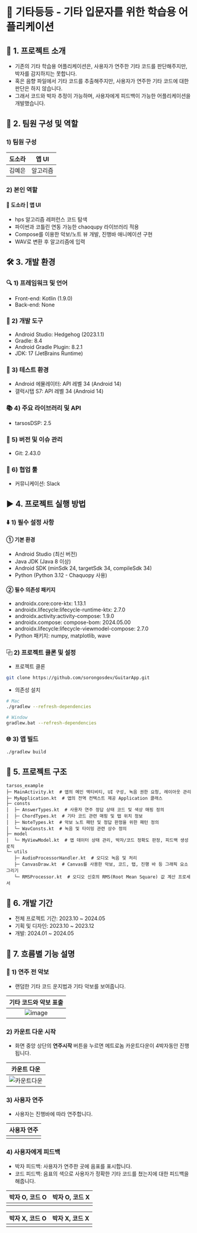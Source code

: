 # 🎸 기타등등 - 기타 입문자를 위한 학습용 어플리케이션

## 📖 1. 프로젝트 소개

- 기존의 기타 학습용 어플리케이션은, 사용자가 연주한 기타 코드를 판단해주지만, 박자를 감지하지는 못합니다.
- 혹은 음향 파일에서 기타 코드를 추출해주지만, 사용자가 연주한 기타 코드에 대한 판단은 하지 않습니다.
- 그래서 코드와 박자 추정이 가능하며, 사용자에게 피드백이 가능한 어플리케이션을 개발했습니다.

## 👤 2. 팀원 구성 및 역할

### 1) 팀원 구성

| 도소라 | 앱 UI |
|---|---|
| 김예은 | 알고리즘 |

### 2) 본인 역할

#### 🐚 도소라 | 앱 UI

- hps 알고리즘 레퍼런스 코드 탐색
- 파이썬과 코틀린 연동 가능한 chaoqupy 라이브러리 적용
- Compose를 이용한 악보/노트 뷰 개발, 진행바 애니메이션 구현
- WAV로 변환 후 알고리즘에 입력

## 🛠️ 3. 개발 환경

### 🔍 1) 프레임워크 및 언어
- Front-end: Kotlin (1.9.0)
- Back-end: None

### 🔧 2) 개발 도구
- Android Studio: Hedgehog (2023.1.1)
- Gradle: 8.4
- Android Gradle Plugin: 8.2.1
- JDK: 17 (JetBrains Runtime)

### 📱 3) 테스트 환경
- Android 에뮬레이터: API 레벨 34 (Android 14)
- 갤럭시탭 S7: API 레벨 34 (Android 14)

### 📚 4) 주요 라이브러리 및 API
- tarsosDSP: 2.5

### 🔖 5) 버전 및 이슈 관리
- Git: 2.43.0

### 👥 6) 협업 툴
- 커뮤니케이션: Slack

## ▶️ 4. 프로젝트 실행 방법

### ⬇️ 1) 필수 설정 사항

#### ① 기본 환경
- Android Studio (최신 버전)
- Java JDK (Java 8 이상)
- Android SDK (minSdk 24, targetSdk 34, compileSdk 34)
- Python (Python 3.12 - Chaquopy 사용)

#### ② 필수 의존성 패키지
- androidx.core:core-ktx: 1.13.1
- androidx.lifecycle:lifecycle-runtime-ktx: 2.7.0
- androidx.activity:activity-compose: 1.9.0
- androidx.compose: compose-bom: 2024.05.00
- androidx.lifecycle:lifecycle-viewmodel-compose: 2.7.0
- Python 패키지: numpy, matplotlib, wave

### ⿻ 2) 프로젝트 클론 및 설정
- 프로젝트 클론
```bash
git clone https://github.com/sorongosdev/GuitarApp.git
```
- 의존성 설치
```bash
# Mac
./gradlew --refresh-dependencies

# Window
gradlew.bat --refresh-dependencies
```

### 🌐 3) 앱 빌드
```bash
./gradlew build
```

## 📁 5. 프로젝트 구조
```
tarsos_example
├─ MainActivity.kt  # 앱의 메인 액티비티, UI 구성, 녹음 권한 요청, 레이아웃 관리
├─ MyApplication.kt  # 앱의 전역 컨텍스트 제공 Application 클래스
├─ consts
│  ├─ AnswerTypes.kt  # 사용자 연주 정답 상태 코드 및 색상 매핑 정의
│  ├─ ChordTypes.kt  # 기타 코드 관련 매핑 및 탭 위치 정보
│  ├─ NoteTypes.kt  # 악보 노트 패턴 및 정답 판정을 위한 패턴 정의
│  └─ WavConsts.kt  # 녹음 및 타이밍 관련 상수 정의
├─ model
│  └─ MyViewModel.kt  # 앱 데이터 상태 관리, 박자/코드 정확도 판정, 피드백 생성 로직
└─ utils
   ├─ AudioProcessorHandler.kt  # 오디오 녹음 및 처리
   ├─ CanvasDraw.kt  # Canvas를 사용한 악보, 코드, 탭, 진행 바 등 그래픽 요소 그리기
   └─ RMSProcessor.kt  # 오디오 신호의 RMS(Root Mean Square) 값 계산 프로세서
```

## 📅 6. 개발 기간
- 전체 프로젝트 기간: 2023.10 ~ 2024.05
- 기획 및 디자인: 2023.10 ~ 2023.12
- 개발: 2024.01 ~ 2024.05

## 📜 7. 흐름별 기능 설명

### 📄 1) 연주 전 악보

- 랜덤한 기타 코드 운지법과 기타 악보를 보여줍니다.

| 기타 코드와 악보 표출 |
| :-----: |
| ![image](https://github.com/user-attachments/assets/155d7c3f-07ae-43f5-85a0-79dc3534f603) |

### 2) 카운트 다운 시작

- 화면 중앙 상단의 **연주시작** 버튼을 누르면 메트로놈 카운트다운이 4박자동안 진행됩니다.

| 카운트 다운 |
| :-----: |
| ![카운트다운](https://github.com/user-attachments/assets/77e2a099-89cd-4c8e-bea0-fe369a083ced) |

### 3) 사용자 연주

- 사용자는 진행바에 따라 연주합니다.

| 사용자 연주 |
| :-----: |
| |

### 4) 사용자에게 피드백

- 박자 피드백: 사용자가 연주한 곳에 음표를 표시합니다.
- 코드 피드백: 음표의 색으로 사용자가 정확한 기타 코드를 쳤는지에 대한 피드백을 해줍니다.

| 박자 O, 코드 O | 박자 O, 코드 X |
| :-----: | :-----: |
| | |

| 박자 X, 코드 O | 박자 X, 코드 X |
| :-----: | :-----: |
| | |
